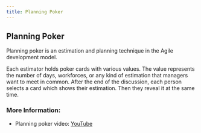 ```yaml
---
title: Planning Poker
---
```

## Planning Poker
Planning poker is an estimation and planning technique in the Agile development model.

Each estimator holds poker cards with various values. The value represents the number of days, workforces, or any kind of estimation that managers want to meet in common. After the end of the discussion, each person selects a card which shows their estimation. Then they reveal it at the same time.

### More Information:
- Planning poker video: [YouTube](https://www.youtube.com/watch?v=MrIZMuvjTws)
